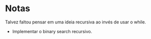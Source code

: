 # Notas

Talvez faltou pensar em uma ideia recursiva ao invés de usar o while.

* Implementar o binary search recursivo.
